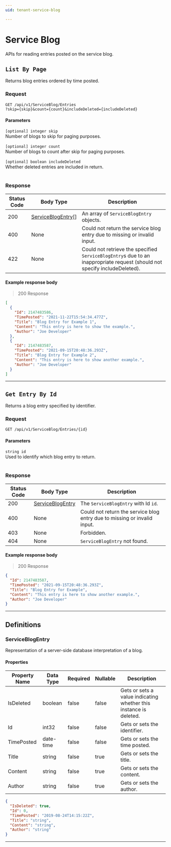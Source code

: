 ```yaml
---
uid: tenant-service-blog

---
```


# Service Blog
APIs for reading entries posted on the service blog.

## `List By Page`

<a id="opIdServiceBlog_List By Page"></a>

Returns blog entries ordered by time posted.

### Request
```text 
GET /api/v1/ServiceBlog/Entries
?skip={skip}&count={count}&includeDeleted={includeDeleted}
```

#### Parameters

`[optional] integer skip`
<br/>Number of blogs to skip for paging purposes.<br/><br/>`[optional] integer count`
<br/>Number of blogs to count after skip for paging purposes.<br/><br/>`[optional] boolean includeDeleted`
<br/>Whether deleted entries are included in return.<br/><br/>

### Response

|Status Code|Body Type|Description|
|---|---|---|
|200|[ServiceBlogEntry](#schemaserviceblogentry)[]|An array of `ServiceBlogEntry` objects.|
|400|None|Could not return the service blog entry due to missing or invalid input.|
|422|None|Could not retrieve the specified `ServiceBlogEntry`s due to an inappropriate request (should not specify includeDeleted).|

<h4>Example response body</h4>

> 200 Response

```json
[
  {
    "Id": 2147483586,
    "TimePosted": "2021-11-22T15:54:34.477Z",
    "Title": "Blog Entry for Example 1",
    "Content": "This entry is here to show the example.",
    "Author": "Joe Developer"
  },
  {
    "Id": 2147483587,
    "TimePosted": "2021-09-15T20:48:36.293Z",
    "Title": "Blog Entry for Example 2",
    "Content": "This entry is here to show another example.",
    "Author": "Joe Developer"
  }
]
```

---

## `Get Entry By Id`

<a id="opIdServiceBlog_Get Entry By Id"></a>

Returns a blog entry specified by identifier.

### Request
```text 
GET /api/v1/ServiceBlog/Entries/{id}
```

#### Parameters

`string id`
<br/>Used to identify which blog entry to return.<br/><br/>

### Response

|Status Code|Body Type|Description|
|---|---|---|
|200|[ServiceBlogEntry](#schemaserviceblogentry)|The `ServiceBlogEntry` with Id `id`.|
|400|None|Could not return the service blog entry due to missing or invalid input.|
|403|None|Forbidden.|
|404|None|`ServiceBlogEntry` not found.|

<h4>Example response body</h4>

> 200 Response

```json
{
  "Id": 2147483587,
  "TimePosted": "2021-09-15T20:48:36.293Z",
  "Title": "Blog Entry for Example",
  "Content": "This entry is here to show another example.",
  "Author": "Joe Developer"
}
```

---
## Definitions

### ServiceBlogEntry

<a id="schemaserviceblogentry"></a>
<a id="schema_ServiceBlogEntry"></a>
<a id="tocSserviceblogentry"></a>
<a id="tocsserviceblogentry"></a>

Representation of a server-side database interpretation of a blog.

#### Properties

|Property Name|Data Type|Required|Nullable|Description|
|---|---|---|---|---|
|IsDeleted|boolean|false|false|Gets or sets a value indicating whether this instance is deleted.|
|Id|int32|false|false|Gets or sets the identifier.|
|TimePosted|date-time|false|false|Gets or sets the time posted.|
|Title|string|false|true|Gets or sets the title.|
|Content|string|false|true|Gets or sets the content.|
|Author|string|false|true|Gets or sets the author.|

```json
{
  "IsDeleted": true,
  "Id": 0,
  "TimePosted": "2019-08-24T14:15:22Z",
  "Title": "string",
  "Content": "string",
  "Author": "string"
}

```

---

